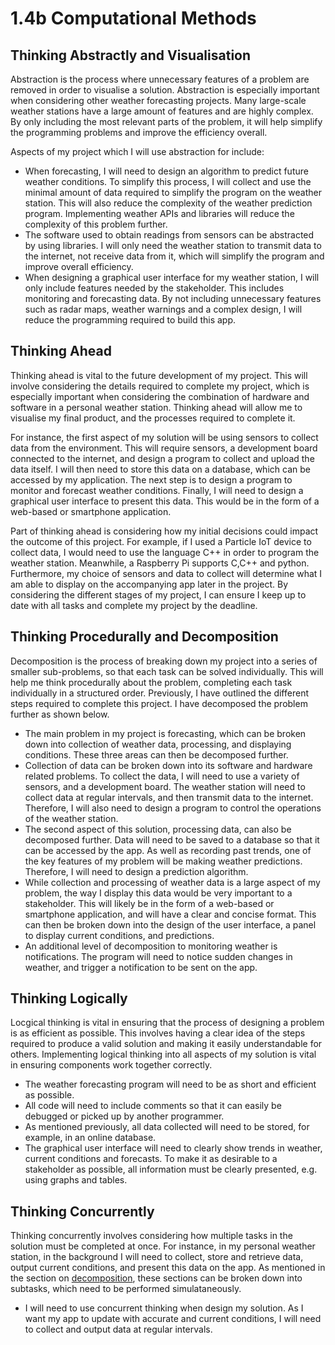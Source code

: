 # 1.4b Computational Methods

## Thinking Abstractly and Visualisation

Abstraction is the process where unnecessary features of a problem are removed in order to visualise a solution. Abstraction is especially important when considering other weather forecasting projects. Many large-scale weather stations have a large amount of features and are highly complex. By only including the most relevant parts of the problem, it will help simplify the programming problems and improve the efficiency overall.

Aspects of my project which I will use abstraction for include:

* When forecasting, I will need to design an algorithm to predict future weather conditions. To simplify this process, I will collect and use the minimal amount of data required to simplify the program on the weather station. This will also reduce the complexity of the weather prediction program. Implementing weather APIs and libraries will reduce the complexity of this problem further.
* The software used to obtain readings from sensors can be abstracted by using libraries. I will only need the weather station to transmit data to the internet, not receive data from it, which will simplify the program and improve overall efficiency.
* When designing a graphical user interface for my weather station, I will only include features needed by the stakeholder. This includes monitoring and forecasting data. By not including unnecessary features such as radar maps, weather warnings and a complex design, I will reduce the programming required to build this app.

## Thinking Ahead

Thinking ahead is vital to the future development of my project. This will involve considering the details required to complete my project, which is especially important when considering the combination of hardware and software in a personal weather station. Thinking ahead will allow me to visualise my final product, and the processes required to complete it.

For instance, the first aspect of my solution will be using sensors to collect data from the environment. This will require sensors, a development board connected to the internet, and design a program to collect and upload the data itself. I will then need to store this data on a database, which can be accessed by my application. The next step is to design a program to monitor and forecast weather conditions. Finally, I will need to design a graphical user interface to present this data. This would be in the form of a web-based or smartphone application.

Part of thinking ahead is considering how my initial decisions could impact the outcome of this project. For example, if I used a Particle IoT device to collect data, I would need to use the language C++ in order to program the weather station. Meanwhile, a Raspberry Pi supports C,C++ and python. Furthermore, my choice of sensors and data to collect will determine what I am able to display on the accompanying app later in the project. By considering the different stages of my project, I can ensure I keep up to date with all tasks and complete my project by the deadline.

## Thinking Procedurally and Decomposition

Decomposition is the process of breaking down my project into a series of smaller sub-problems, so that each task can be solved individually. This will help me think procedurally about the problem, completing each task individually in a structured order. Previously, I have outlined the different steps required to complete this project. I have decomposed the problem further as shown below.

* The main problem in my project is forecasting, which can be broken down into collection of weather data, processing, and displaying conditions. These three areas can then be decomposed further.
* Collection of data can be broken down into its software and hardware related problems. To collect the data, I will need to use a variety of sensors, and a development board. The weather station will need to collect data at regular intervals, and then transmit data to the internet. Therefore, I will also need to design a program to control the operations of the weather station.
* The second aspect of this solution, processing data, can also be decomposed further. Data will need to be saved to a database so that it can be accessed by the app. As well as recording past trends, one of the key features of my problem will be making weather predictions. Therefore, I will need to design a prediction algorithm.
* While collection and processing of weather data is a large aspect of my problem, the way I display this data would be very important to a stakeholder. This will likely be in the form of a web-based or smartphone application, and will have a clear and concise format. This can then be broken down into the design of the user interface, a panel to display current conditions, and predictions.
* An additional level of decomposition to monitoring weather is notifications. The program will need to notice sudden changes in weather, and trigger a notification to be sent on the app.

## Thinking Logically

Locgical thinking is vital in ensuring that the process of designing a problem is as efficient as possible. This involves having a clear idea of the steps required to produce a valid solution and making it easily understandable for others. Implementing logical thinking into all aspects of my solution is vital in ensuring components work together correctly.

* The weather forecasting program will need to be as short and efficient as possible.
* All code will need to include comments so that it can easily be debugged or picked up by another programmer.
* As mentioned previously, all data collected will need to be stored, for example, in an online database.
* The graphical user interface will need to clearly show trends in weather, current conditions and forecasts. To make it as desirable to a stakeholder as possible, all information must be clearly presented, e.g. using graphs and tables.

## Thinking Concurrently

Thinking concurrently involves considering how multiple tasks in the solution must be completed at once. For instance, in my personal weather station, in the background I will need to collect, store and retrieve data, output current conditions, and present this data on the app. As mentioned in the section on [decomposition](1.4b-computational-methods.md#thinking-procedurally-and-decomposition), these sections can be broken down into subtasks, which need to be performed simulataneously.

* I will need to use concurrent thinking when design my solution. As I want my app to update with accurate and current conditions, I will need to collect and output data at regular intervals.
